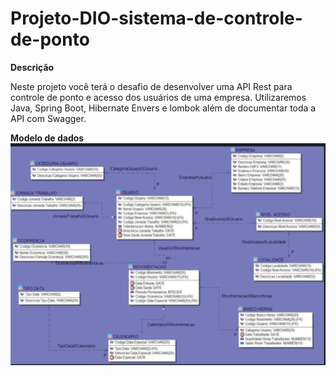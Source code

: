 # Projeto-DIO-sistema-de-controle-de-ponto

**Descrição**

Neste projeto você terá o desafio de desenvolver uma API Rest para controle de ponto e acesso dos usuários de uma empresa. Utilizaremos Java, Spring Boot, Hibernate Envers e lombok além de documentar toda a API com Swagger.

**Modelo de dados**
![](https://raw.githubusercontent.com/rdeconti/Projeto-DIO-Java-Spring-Controle-Ponto/main/modelo%20de%20dados.png)
